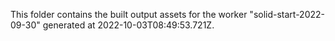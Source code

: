 This folder contains the built output assets for the worker "solid-start-2022-09-30" generated at 2022-10-03T08:49:53.721Z.
